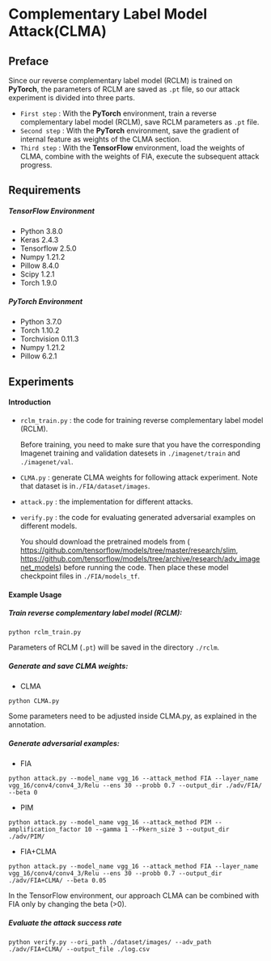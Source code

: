 # Complementary Label Model Attack(CLMA)

## Preface

Since our reverse complementary label model (RCLM) is trained on **PyTorch**,  the parameters of RCLM are saved as `.pt` file, so our attack experiment is divided into three parts. 

- `First step` :  With the **PyTorch** environment, train a reverse complementary label model (RCLM), save RCLM parameters as `.pt` file.
- `Second step` :  With the **PyTorch** environment, save the gradient of internal feature as weights of the CLMA section.
- `Third step` :  With the **TensorFlow** environment, load the weights of CLMA, combine with the weights of FIA, execute the subsequent attack progress.

## Requirements

##### TensorFlow Environment

- Python 3.8.0
- Keras 2.4.3
- Tensorflow 2.5.0
- Numpy 1.21.2
- Pillow 8.4.0
- Scipy 1.2.1
- Torch 1.9.0

##### PyTorch Environment

- Python 3.7.0
- Torch 1.10.2
- Torchvision 0.11.3
- Numpy 1.21.2
- Pillow 6.2.1

## Experiments

#### Introduction

- `rclm_train.py` : the code for training reverse complementary label model (RCLM).

  Before training, you need to make sure that you have the corresponding Imagenet training and validation datesets in `./imagenet/train` and `./imagenet/val`.

- `CLMA.py` : generate CLMA weights for following attack experiment. Note that dataset is in`./FIA/dataset/images`.

- `attack.py` : the implementation for different attacks.

- `verify.py` : the code for evaluating generated adversarial examples on different models.

  You should download the  pretrained models from ( https://github.com/tensorflow/models/tree/master/research/slim,  https://github.com/tensorflow/models/tree/archive/research/adv_imagenet_models) before running the code. Then place these model checkpoint files in `./FIA/models_tf`.

#### Example Usage

##### Train reverse complementary label model (RCLM):

```
python rclm_train.py
```

Parameters of RCLM (`.pt`) will be saved in the directory `./rclm`.

##### Generate and save CLMA weights:

- CLMA

```
python CLMA.py
```

Some parameters need to be adjusted inside CLMA.py, as explained in the annotation.

##### Generate adversarial examples:

- FIA

```
python attack.py --model_name vgg_16 --attack_method FIA --layer_name vgg_16/conv4/conv4_3/Relu --ens 30 --probb 0.7 --output_dir ./adv/FIA/ --beta 0
```

- PIM

```
python attack.py --model_name vgg_16 --attack_method PIM --amplification_factor 10 --gamma 1 --Pkern_size 3 --output_dir ./adv/PIM/
```

- FIA+CLMA

```
python attack.py --model_name vgg_16 --attack_method FIA --layer_name vgg_16/conv4/conv4_3/Relu --ens 30 --probb 0.7 --output_dir ./adv/FIA+CLMA/ --beta 0.05
```

In the TensorFlow environment, our approach CLMA can be combined with FIA only by changing the beta (>0).

##### Evaluate the attack success rate

```
python verify.py --ori_path ./dataset/images/ --adv_path ./adv/FIA+CLMA/ --output_file ./log.csv
```

